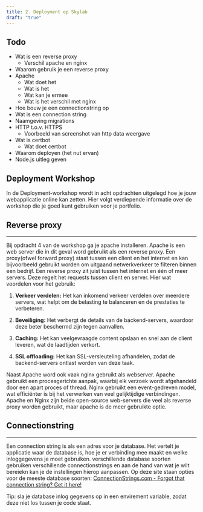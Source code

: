 ```yaml
---
title: 2. Deployment op Skylab
draft: "true"
---
```

## Todo
- Wat is een reverse proxy
	- Verschil apache en nginx
- Waarom gebruik je een reverse proxy
- Apache
	- Wat doet het 
	- Wat is het 
	- Wat kan je ermee
	- Wat is het verschil met nginx
- Hoe bouw je een connectionstring op
- Wat is een connection string
- Naamgeving migrations
- HTTP t.o.v. HTTPS
	- Voorbeeld van screenshot van http data weergave
- Wat is certbot
	- Wat doet certbot
- Waarom deployen (het nut ervan)
- Node.js uitleg geven


Deployment Workshop
---
In de Deployment-workshop wordt in acht opdrachten uitgelegd hoe je jouw webapplicatie online kan zetten. Hier volgt verdiepende informatie over de workshop die je goed kunt gebruiken voor je portfolio.

  
## Reverse proxy
---
Bij opdracht 4 van de workshop ga je apache installeren. Apache is een web server die in dit geval word gebruikt als een reverse proxy. Een proxy(ofwel forward proxy) staat tussen een client en het internet en kan bijvoorbeeld gebruikt worden om uitgaand netwerkverkeer te filteren binnen een bedrijf. Een reverse proxy zit juist tussen het internet en één of meer servers. Deze regelt het requests tussen client en server. Hier wat voordelen voor het gebruik:

1. **Verkeer verdelen:** Het kan inkomend verkeer verdelen over meerdere servers, wat helpt om de belasting te balanceren en de prestaties te verbeteren.

2. **Beveiliging:** Het verbergt de details van de backend-servers, waardoor deze beter beschermd zijn tegen aanvallen.

3. **Caching:** Het kan veelgevraagde content opslaan en snel aan de client leveren, wat de laadtijden verkort.

4. **SSL offloading:** Het kan SSL-versleuteling afhandelen, zodat de backend-servers ontlast worden van deze taak.


Naast Apache word ook vaak nginx gebruikt als webserver.  Apache gebruikt een procesgerichte aanpak, waarbij elk verzoek wordt afgehandeld door een apart proces of thread. Nginx gebruikt een event-gedreven model, wat efficiënter is bij het verwerken van veel gelijktijdige verbindingen.
Apache en Nginx zijn beide open-source web-servers die veel als reverse proxy worden gebruikt, maar apache is de meer gebruikte optie.


## Connectionstring
---
Een connection string is als een adres voor je database. Het vertelt je applicatie waar de database is, hoe je er verbinding mee maakt en welke inloggegevens je moet gebruiken. verschillende database soorten gebruiken verschillende connectionstrings en aan de hand van wat je wilt bereiekn kan je de instellingen hierop aanpassen. Op deze site staan opties voor de meeste database soorten: [ConnectionStrings.com - Forgot that connection string? Get it here!](https://www.connectionstrings.com/) 

Tip: sla je database inlog gegevens op in een envirement variable, zodat deze niet los tussen je code staat.